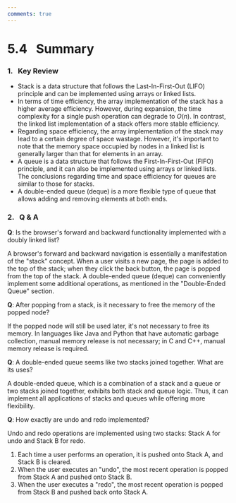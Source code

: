 ```yaml
---
comments: true
---
```


# 5.4 &nbsp; Summary

### 1. &nbsp; Key Review

- Stack is a data structure that follows the Last-In-First-Out (LIFO) principle and can be implemented using arrays or linked lists.
- In terms of time efficiency, the array implementation of the stack has a higher average efficiency. However, during expansion, the time complexity for a single push operation can degrade to $O(n)$. In contrast, the linked list implementation of a stack offers more stable efficiency.
- Regarding space efficiency, the array implementation of the stack may lead to a certain degree of space wastage. However, it's important to note that the memory space occupied by nodes in a linked list is generally larger than that for elements in an array.
- A queue is a data structure that follows the First-In-First-Out (FIFO) principle, and it can also be implemented using arrays or linked lists. The conclusions regarding time and space efficiency for queues are similar to those for stacks.
- A double-ended queue (deque) is a more flexible type of queue that allows adding and removing elements at both ends.

### 2. &nbsp; Q & A

**Q**: Is the browser's forward and backward functionality implemented with a doubly linked list?

A browser's forward and backward navigation is essentially a manifestation of the "stack" concept. When a user visits a new page, the page is added to the top of the stack; when they click the back button, the page is popped from the top of the stack. A double-ended queue (deque) can conveniently implement some additional operations, as mentioned in the "Double-Ended Queue" section.

**Q**: After popping from a stack, is it necessary to free the memory of the popped node?

If the popped node will still be used later, it's not necessary to free its memory. In languages like Java and Python that have automatic garbage collection, manual memory release is not necessary; in C and C++, manual memory release is required.

**Q**: A double-ended queue seems like two stacks joined together. What are its uses?

A double-ended queue, which is a combination of a stack and a queue or two stacks joined together, exhibits both stack and queue logic. Thus, it can implement all applications of stacks and queues while offering more flexibility.

**Q**: How exactly are undo and redo implemented?

Undo and redo operations are implemented using two stacks: Stack A for undo and Stack B for redo.

1. Each time a user performs an operation, it is pushed onto Stack A, and Stack B is cleared.
2. When the user executes an "undo", the most recent operation is popped from Stack A and pushed onto Stack B.
3. When the user executes a "redo", the most recent operation is popped from Stack B and pushed back onto Stack A.
